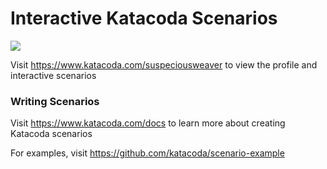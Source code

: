 # Interactive Katacoda Scenarios

[![](http://shields.katacoda.com/katacoda/suspeciousweaver/count.svg)](https://www.katacoda.com/suspeciousweaver "Get your profile on Katacoda.com")

Visit https://www.katacoda.com/suspeciousweaver to view the profile and interactive scenarios

### Writing Scenarios
Visit https://www.katacoda.com/docs to learn more about creating Katacoda scenarios

For examples, visit https://github.com/katacoda/scenario-example
